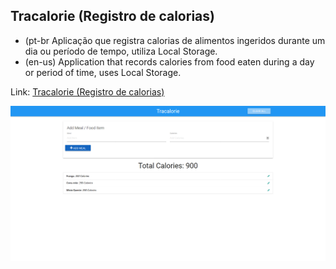 ## Tracalorie (Registro de calorias)
- (pt-br
  Aplicação que registra calorias de alimentos ingeridos durante um dia ou período de tempo, utiliza Local Storage.
- (en-us)
  Application that records calories from food eaten during a day or period of time, uses Local Storage.

Link: <a href="https://capelaum-tracalorie.netlify.app" target="_blank">Tracalorie (Registro de calorias)</a>

<div align="center">
  <img src="./tracalorie.png" width="700">
</div>
